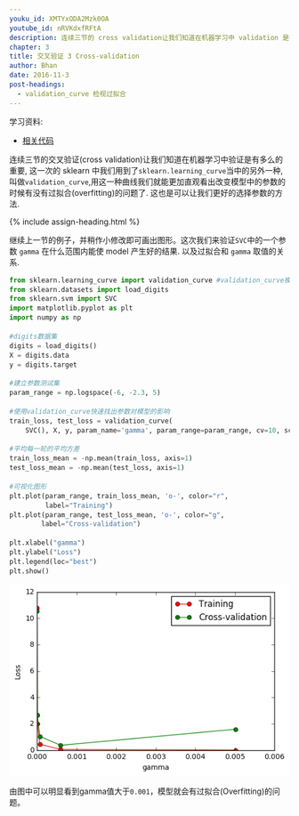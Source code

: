 ```yaml
---
youku_id: XMTYxODA2Mzk0OA
youtube_id: nRVKdxfRFtA
description: 连续三节的 cross validation让我们知道在机器学习中 validation 是有多么的重要, 这一次的 sklearn 中我们用到了 sklearn.learning_curve 当中的另外一种, 叫做 validation_curve, 用这一种 curve 我们就能更加直观看出改变 model 中的参数的时候有没有 overfitting 的问题了.这也是可以让我们更好的选择参数的方法.
chapter: 3
title: 交叉验证 3 Cross-validation
author: Bhan
date: 2016-11-3
post-headings:
  - validation_curve 检视过拟合
---
```



学习资料:
  * [相关代码](https://github.com/MorvanZhou/tutorials/blob/master/sklearnTUT/sk10_cross_validation3.py)


连续三节的交叉验证(cross validation)让我们知道在机器学习中验证是有多么的重要,
这一次的 sklearn 中我们用到了`sklearn.learning_curve`当中的另外一种, 
叫做`validation_curve`,用这一种曲线我们就能更加直观看出改变模型中的参数的时候有没有过拟合(overfitting)的问题了.
这也是可以让我们更好的选择参数的方法.


{% include assign-heading.html %}


继续上一节的例子，并稍作小修改即可画出图形。这次我们来验证`SVC`中的一个参数 `gamma` 在什么范围内能使 model 产生好的结果. 以及过拟合和 `gamma` 取值的关系.

```python
from sklearn.learning_curve import validation_curve #validation_curve模块
from sklearn.datasets import load_digits 
from sklearn.svm import SVC 
import matplotlib.pyplot as plt 
import numpy as np

#digits数据集
digits = load_digits()
X = digits.data
y = digits.target

#建立参数测试集
param_range = np.logspace(-6, -2.3, 5)

#使用validation_curve快速找出参数对模型的影响
train_loss, test_loss = validation_curve(
    SVC(), X, y, param_name='gamma', param_range=param_range, cv=10, scoring='mean_squared_error')

#平均每一轮的平均方差
train_loss_mean = -np.mean(train_loss, axis=1)
test_loss_mean = -np.mean(test_loss, axis=1)

#可视化图形
plt.plot(param_range, train_loss_mean, 'o-', color="r",
         label="Training")
plt.plot(param_range, test_loss_mean, 'o-', color="g",
        label="Cross-validation")

plt.xlabel("gamma")
plt.ylabel("Loss")
plt.legend(loc="best")
plt.show()
```

<img class="course-image" src="/static/results/sklearn/3_4_1.png" alt="{{ page.title }}{% increment image-count %}">

由图中可以明显看到gamma值大于`0.001`，模型就会有过拟合(Overfitting)的问题。

